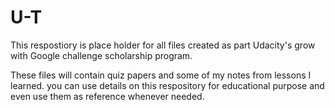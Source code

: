 # U-T
This respostiory is place holder for all files created as part Udacity's grow with Google challenge scholarship program.

These files will contain quiz papers and some of my notes from lessons I learned. you can use details on this respository for educational purpose and even use them as reference whenever needed. 
